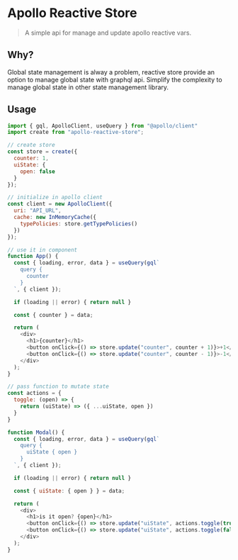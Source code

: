 # Apollo Reactive Store

> A simple api for manage and update apollo reactive vars.

## Why?

Global state management is alway a problem, reactive store provide an option to manage global state with graphql api. Simplify the complexity to manage global state in other state management library.

## Usage

```js
import { gql, ApolloClient, useQuery } from "@apollo/client"
import create from "apollo-reactive-store";

// create store
const store = create({
  counter: 1,
  uiState: {
    open: false
  }
});

// initialize in apollo client
const client = new ApolloClient({
  uri: "API_URL",
  cache: new InMemoryCache({
    typePolicies: store.getTypePolicies()
  })
});

// use it in component
function App() {
  const { loading, error, data } = useQuery(gql`
    query {
      counter
    }
  `, { client });

  if (loading || error) { return null }

  const { counter } = data;

  return (
    <div>
      <h1>{counter}</h1>
      <button onClick={() => store.update("counter", counter + 1)}>+1</button>
      <button onClick={() => store.update("counter", counter - 1)}>-1</button>
    </div>
  );
}

// pass function to mutate state
const actions = {
  toggle: (open) => {
    return (uiState) => ({ ...uiState, open })
  }
}

function Modal() {
  const { loading, error, data } = useQuery(gql`
    query {
      uiState { open }
    }
  `, { client });

  if (loading || error) { return null }

  const { uiState: { open } } = data;

  return (
    <div>
      <h1>is it open? {open}</h1>
      <button onClick={() => store.update("uiState", actions.toggle(true))}>open</button>
      <button onClick={() => store.update("uiState", actions.toggle(false))}>close</button>
    </div>
  );
}
```